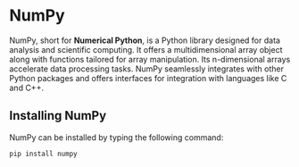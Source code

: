# NumPy

NumPy, short for **Numerical Python**, is a Python library designed for data analysis and scientific computing. It offers a multidimensional array object along with functions tailored for array manipulation. Its n-dimensional arrays accelerate data processing tasks. NumPy seamlessly integrates with other Python packages and offers interfaces for integration with languages like C and C++.

## Installing NumPy

NumPy can be installed by typing the following command:

```python
pip install numpy
```

